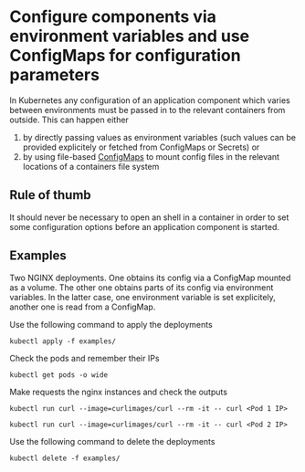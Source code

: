 # Configure components via environment variables and use ConfigMaps for configuration parameters

In Kubernetes any configuration of an application component which varies between environments must be passed in to the relevant containers from outside. This can happen either

1. by directly passing values as environment variables (such values can be provided explicitely or fetched from ConfigMaps or Secrets) or
1. by using file-based [ConfigMaps](https://kubernetes.io/docs/concepts/configuration/configmap) to mount config files in the relevant locations of a containers file system

## Rule of thumb
It should never be necessary to open an shell in a container in order to set some configuration options before an application component is started.

## Examples

Two NGINX deployments. One obtains its config via a ConfigMap mounted as a volume. The other one obtains parts of its config via environment variables. In the latter case, one environment variable is set explicitely, another one is read from a ConfigMap.

Use the following command to apply the deployments

```
kubectl apply -f examples/
```

Check the pods and remember their IPs

```
kubectl get pods -o wide
```

Make requests the nginx instances and check the outputs

```
kubectl run curl --image=curlimages/curl --rm -it -- curl <Pod 1 IP>

kubectl run curl --image=curlimages/curl --rm -it -- curl <Pod 2 IP>
```

Use the following command to delete the deployments

```
kubectl delete -f examples/
```
